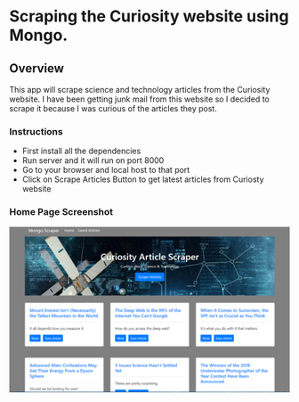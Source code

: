 # Scraping the Curiosity website using Mongo.
## Overview
This app will scrape science and technology articles from the Curiosity website. I have been getting junk mail from this website so I decided to scrape it because I was curious of the articles they post.

### Instructions
* First install all the dependencies
* Run server and it will run on port 8000
* Go to your browser and local host to that port
* Click on Scrape Articles Button to get latest articles from Curiosty website

### Home Page Screenshot
![Home Page Screenshot](public/images/homepage.PNG)

